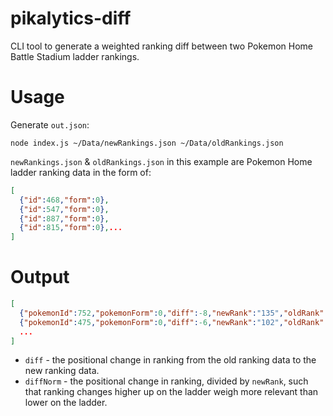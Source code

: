 # pikalytics-diff

CLI tool to generate a weighted ranking diff between two Pokemon Home Battle Stadium ladder rankings.

# Usage

Generate `out.json`:

```node index.js ~/Data/newRankings.json ~/Data/oldRankings.json```

`newRankings.json` & `oldRankings.json` in this example are Pokemon Home ladder ranking data in the form of:

```json
[
  {"id":468,"form":0},
  {"id":547,"form":0},
  {"id":887,"form":0},
  {"id":815,"form":0},...
]
```

# Output

```json
[
  {"pokemonId":752,"pokemonForm":0,"diff":-8,"newRank":"135","oldRank":"127","diffNorm":-0.05925925925925926},
  {"pokemonId":475,"pokemonForm":0,"diff":-6,"newRank":"102","oldRank":"96","diffNorm":-0.058823529411764705},
  ...
]
```

- `diff` - the positional change in ranking from the old ranking data to the new ranking data.
- `diffNorm` - the positional change in ranking, divided by `newRank`, such that ranking changes higher up on the ladder weigh more relevant than lower on the ladder. 
